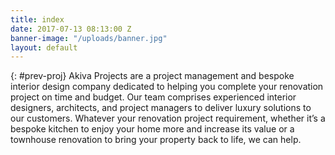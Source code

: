 ```yaml
---
title: index
date: 2017-07-13 08:13:00 Z
banner-image: "/uploads/banner.jpg"
layout: default
---
```


{: #prev-proj}
Akiva Projects are a project management and bespoke interior design company dedicated to helping you complete your renovation project on time and budget. Our team comprises experienced interior designers, architects, and project managers to deliver luxury solutions to our customers. Whatever your renovation project requirement, whether it’s a bespoke kitchen to enjoy your home more and increase its value or a townhouse renovation to bring your property back to life, we can help.
                

